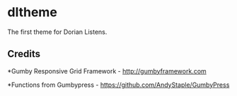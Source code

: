 dltheme
=======

The first theme for Dorian Listens. 

Credits
---
*Gumby Responsive Grid Framework - http://gumbyframework.com

*Functions from Gumbypress - https://github.com/AndyStaple/GumbyPress
